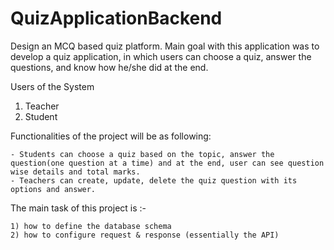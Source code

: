 # QuizApplicationBackend
Design an MCQ based quiz platform. Main goal with this application was to develop a quiz application, in which users can choose a quiz, answer the questions, and know how he/she did at the end.

Users of the System
1. Teacher
2. Student

Functionalities of the project will be as following:

	- Students can choose a quiz based on the topic, answer the question(one question at a time) and at the end, user can see question wise details and total marks.
	- Teachers can create, update, delete the quiz question with its options and answer.


The main task of this project is :-
	
	1) how to define the database schema
	2) how to configure request & response (essentially the API) 
 
